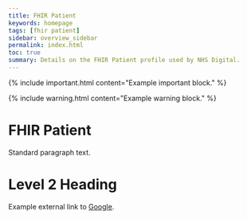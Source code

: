 ```yaml
---
title: FHIR Patient
keywords: homepage
tags: [fhir patient]
sidebar: overview_sidebar
permalink: index.html
toc: true
summary: Details on the FHIR Patient profile used by NHS Digital.
---
```


{% include important.html content="Example important block." %}

{% include warning.html content="Example warning block." %}

# FHIR Patient #

Standard paragraph text.

# Level 2 Heading #

Example external link to [Google](http://www.google.com).
